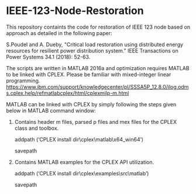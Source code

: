# IEEE-123-Node-Restoration

This repository containts the code for restoration of IEEE 123 node based on approach as detailed in the following paper:

S.Poudel and A. Dueby, "Critical load restoration using distributed energy resources for resilient power distribution system." IEEE Transactions on Power Systems 34.1 (2018): 52-63.

The scripts are written in MATLAB 2016a and optimization requires MATLAB to be linked with CPLEX. Please be familiar with mixed-integer linear programming. https://www.ibm.com/support/knowledgecenter/pl/SSSA5P_12.8.0/ilog.odms.cplex.help/refmatlabcplex/html/cplexmilp-m.html

MATLAB can be linked with CPLEX by simply following the steps given below in MATLAB command window:
1. Contains header m files, parsed p files and mex files for the CPLEX class and toolbox. 

    addpath (‘CPLEX install dir\cplex\matlab\x64_win64’)
    
    savepath
    
    
    
2. Contains MATLAB examples for the CPLEX API utilization.

    addpath (‘CPLEX install dir\cplex\examples\src\matlab’)
    
    savepath
